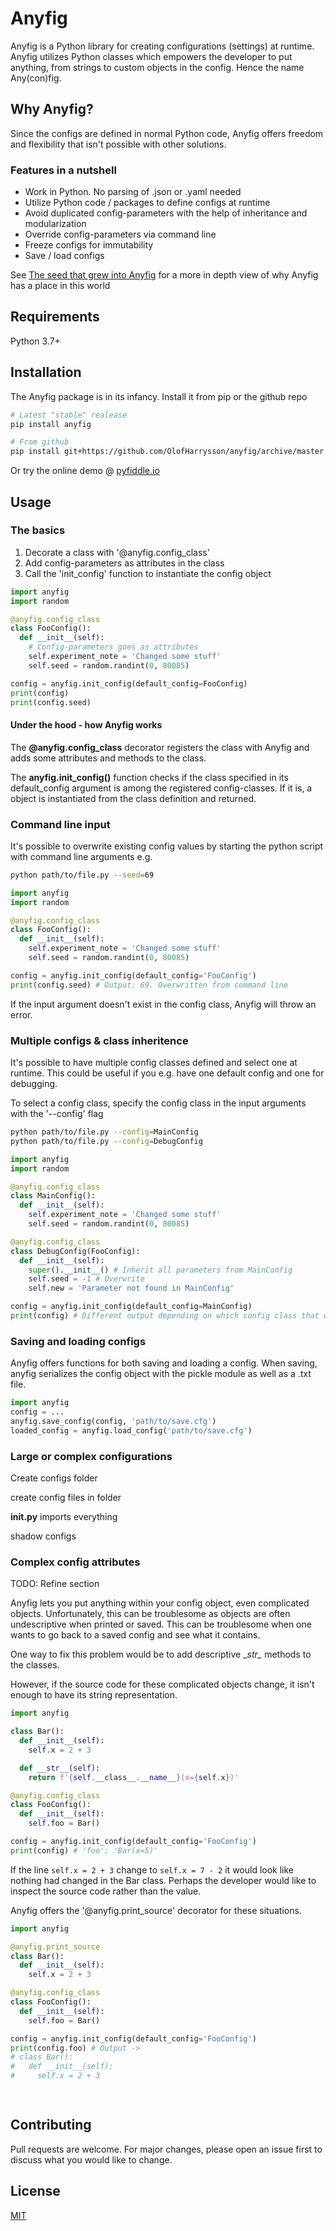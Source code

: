 # Anyfig

Anyfig is a Python library for creating configurations (settings) at runtime. Anyfig utilizes Python classes which empowers the developer to put anything, from strings to custom objects in the config. Hence the name Any(con)fig.

## Why Anyfig?
Since the configs are defined in normal Python code, Anyfig offers freedom and flexibility that isn't possible with other solutions.

### Features in a nutshell
* Work in Python. No parsing of .json or .yaml needed
* Utilize Python code / packages to define configs at runtime
* Avoid duplicated config-parameters with the help of inheritance and modularization
* Override config-parameters via command line
* Freeze configs for immutability
* Save / load configs


See [The seed that grew into Anyfig](assets/anyfig_story.md) for a more in depth view of why Anyfig has a place in this world

## Requirements
Python 3.7+

## Installation
The Anyfig package is in its infancy. Install it from pip or the github repo

```bash
# Latest "stable" realease
pip install anyfig

# From github
pip install git+https://github.com/OlofHarrysson/anyfig/archive/master.zip

```

Or try the online demo @
[pyfiddle.io](https://pyfiddle.io/fiddle/4de2f70f-e421-4326-bbb8-b06d5efa547d/?i=true)

## Usage

### The basics
1. Decorate a class with '@anyfig.config_class'
2. Add config-parameters as attributes in the class
3. Call the 'init_config' function to instantiate the config object


```python
import anyfig
import random

@anyfig.config_class
class FooConfig():
  def __init__(self):
    # Config-parameters goes as attributes
    self.experiment_note = 'Changed some stuff'
    self.seed = random.randint(0, 80085)

config = anyfig.init_config(default_config=FooConfig)
print(config)
print(config.seed)
```

#### Under the hood - how Anyfig works
The **@anyfig.config_class** decorator registers the class with Anyfig and adds some attributes and methods to the class.

The **anyfig.init_config()** function checks if the class specified in its default_config argument is among the registered config-classes. If it is, a object is instantiated from the class definition and returned.

### Command line input

It's possible to overwrite existing config values by starting the python script with command line arguments e.g.

```bash
python path/to/file.py --seed=69
```

```python
import anyfig
import random

@anyfig.config_class
class FooConfig():
  def __init__(self):
    self.experiment_note = 'Changed some stuff'
    self.seed = random.randint(0, 80085)

config = anyfig.init_config(default_config='FooConfig')
print(config.seed) # Output: 69. Overwritten from command line
```
If the input argument doesn't exist in the config class, Anyfig will throw an error.


### Multiple configs & class inheritence

It's possible to have multiple config classes defined and select one at runtime. This could be useful if you e.g. have one default config and one for debugging.

To select a config class, specify the config class in the input arguments with the '--config' flag

```bash
python path/to/file.py --config=MainConfig
python path/to/file.py --config=DebugConfig
```

```python
import anyfig
import random

@anyfig.config_class
class MainConfig():
  def __init__(self):
    self.experiment_note = 'Changed some stuff'
    self.seed = random.randint(0, 80085)

@anyfig.config_class
class DebugConfig(FooConfig):
  def __init__(self):
    super().__init__() # Inherit all parameters from MainConfig
    self.seed = -1 # Overwrite
    self.new = 'Parameter not found in MainConfig'

config = anyfig.init_config(default_config=MainConfig)
print(config) # Different output depending on which config class that was selected via the command line
```

### Saving and loading configs
Anyfig offers functions for both saving and loading a config. When saving, anyfig serializes the config object with the pickle module as well as a .txt file.  

```python
import anyfig
config = ...
anyfig.save_config(config, 'path/to/save.cfg')
loaded_config = anyfig.load_config('path/to/save.cfg')
```

### Large or complex configurations
Create configs folder

create config files in folder

**__init__.py** imports everything

shadow configs



### Complex config attributes
TODO: Refine section

Anyfig lets you put anything within your config object, even complicated objects. Unfortunately, this can be troublesome as objects are often undescriptive when printed or saved. This can be troublesome when one wants to go back to a saved config and see what it contains.

One way to fix this problem would be to add descriptive \__str\__ methods to the classes.

However, if the source code for these complicated objects change, it isn't enough to have its string representation. 

```python
import anyfig

class Bar():
  def __init__(self):
    self.x = 2 + 3

  def __str__(self):
    return f'{self.__class__.__name__}(x={self.x})'

@anyfig.config_class
class FooConfig():
  def __init__(self):
    self.foo = Bar()

config = anyfig.init_config(default_config='FooConfig')
print(config) # 'foo': 'Bar(x=5)'
```

If the line `self.x = 2 + 3` change to `self.x = 7 - 2` it would look like nothing had changed in the Bar class. Perhaps the developer would like to inspect the source code rather than the value.

Anyfig offers the '@anyfig.print_source' decorator for these situations.

```python
import anyfig

@anyfig.print_source
class Bar():
  def __init__(self):
    self.x = 2 + 3

@anyfig.config_class
class FooConfig():
  def __init__(self):
    self.foo = Bar()

config = anyfig.init_config(default_config='FooConfig')
print(config.foo) # Output ->
# class Bar():
#   def __init__(self):
#     self.x = 2 + 3

  
```

## Contributing
Pull requests are welcome. For major changes, please open an issue first to discuss what you would like to change.

## License
[MIT](https://choosealicense.com/licenses/mit/)
